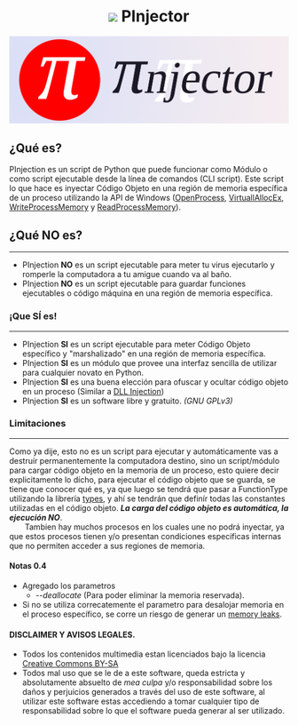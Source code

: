 # <h1 align=center><img src=https://raw.githubusercontent.com/systemnaut/Pinjection/master/isologotipo/pinjector-iso-1-alpha.png width=50> PInjector</h1>
![PInjector isologotype](isologotipo/pinjector-isologo-1.png)

## ¿Qué es?
PInjection es un script de Python que puede funcionar como Módulo o como script ejecutable desde la línea de comandos (CLI script). Este script lo que hace es inyectar Código Objeto en una región de memoria específica de un proceso utilizando la API de Windows ([OpenProcess](https://docs.microsoft.com/en-us/windows/win32/api/processthreadsapi/nf-processthreadsapi-openprocess), [VirtuallAllocEx](https://docs.microsoft.com/en-us/windows/win32/api/memoryapi/nf-memoryapi-virtualallocex), [WriteProcessMemory](https://docs.microsoft.com/en-us/windows/win32/api/memoryapi/nf-memoryapi-writeprocessmemory) y [ReadProcessMemory](https://docs.microsoft.com/en-us/windows/win32/api/memoryapi/nf-memoryapi-readprocessmemory)).

## ¿Qué NO es?
-----------------
 - PInjection **NO** es un script ejecutable para meter tu virus ejecutarlo y romperle la computadora a tu amigue cuando va al baño.
 - PInjection **NO** es un script ejecutable para guardar funciones ejecutables o código máquina en una región de memoria específica.
 
### ¡Que SÍ es!
-----------------
 - PInjection **SI** es un script ejecutable para meter Código Objeto específico y "marshalizado" en una región de memoria específica.
 - PInjection **SI** es un módulo que provee una interfaz sencilla de utilizar para cualquier novato en Python.
 - PInjection **SI** es una buena elección para ofuscar y ocultar código objeto en un proceso (Similar a [DLL Injection](https://en.wikipedia.org/wiki/DLL_injection))
 - PInjection **SI** es un software libre y gratuito. *(GNU GPLv3)*
 
### Limitaciones
-----------------
Como ya dije, esto no es un script para ejecutar y automáticamente vas a destruír permanentemente la computadora destino, sino un script/módulo para cargar código objeto en la memoria de un proceso, esto quiere decir explicitamente lo dícho, para ejecutar el código objeto que se guarda, se tiene que conocer qué es, ya que luego se tendrá que pasar a FunctionType utilizando la librería [types](https://docs.python.org/3/library/types.html), y ahí se tendrán que definír todas las constantes utilizadas en el código objeto. **_La carga del código objeto es automática, la ejecución NO_**.  
&emsp;&emsp;Tambien hay muchos procesos en los cuales une no podrá inyectar, ya que estos procesos tienen y/o presentan condiciones especificas internas que no permiten acceder a sus regiones de memoria.
#### Notas 0.4

 - Agregado los parametros
   - _--deallocate_ (Para poder eliminar la memoria reservada).
 - Si no se utiliza correcatemente el parametro para desalojar memoria en el proceso específico, se corre un riesgo de generar un [memory leaks](https://en.wikipedia.org/wiki/Memory_leak).

#### DISCLAIMER Y AVISOS LEGALES.
 - Todos los contenidos multimedia estan licenciados bajo la licencia [Creative Commons BY-SA](https://creativecommons.org/licenses/by-sa/3.0/deed.es)
 - Todos mal uso que se le de a este software, queda estricta y absolutamente absuelto de *mea culpa* y/o responsabilidad sobre los daños y perjuicios generados a través del uso de este software, al utilizar este software estas accediendo a tomar cualquier tipo de responsabilidad sobre lo que el software pueda generar al ser utilizado.

